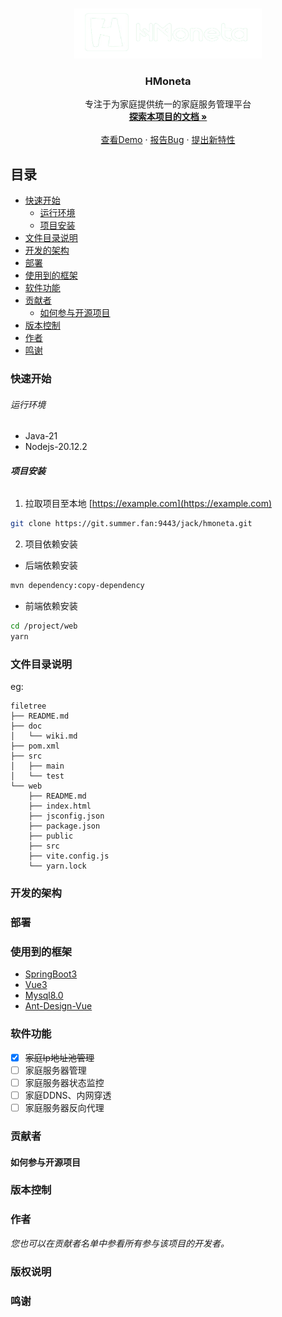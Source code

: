 
<!-- PROJECT LOGO -->
<br />

<p align="center">
  <a href="https://git.summer.fan:9443/jack/hmoneta/">
    <img src="web/src/assets/long-logo.png" alt="Logo" width="300" height="80">
  </a>

<h3 align="center">HMoneta</h3>
  <p align="center">
    专注于为家庭提供统一的家庭服务管理平台
    <br />
    <a href="https://git.summer.fan:9443/jack/hmoneta/-/blob/main/doc/wiki.md?ref_type=heads"><strong>探索本项目的文档 »</strong></a>
    <br />
    <br />
    <a href="https://git.summer.fan:9443/jack/hmoneta">查看Demo</a>
    ·
    <a href="https://git.summer.fan:9443/jack/hmoneta/issues">报告Bug</a>
    ·
    <a href="https://git.summer.fan:9443/jack/hmoneta/issues">提出新特性</a>
  </p>


## 目录

- [快速开始](#快速开始)
    - [运行环境](#运行环境)
    - [项目安装](#项目安装)
- [文件目录说明](#文件目录说明)
- [开发的架构](#开发的架构)
- [部署](#部署)
- [使用到的框架](#使用到的框架)
- [软件功能](#软件功能)
- [贡献者](#贡献者)
    - [如何参与开源项目](#如何参与开源项目)
- [版本控制](#版本控制)
- [作者](#作者)
- [鸣谢](#鸣谢)

### 快速开始
###### 运行环境
- Java-21
- Nodejs-20.12.2
###### **项目安装**

1. 拉取项目至本地 [https://example.com](https://example.com)
```sh
git clone https://git.summer.fan:9443/jack/hmoneta.git
```
2. 项目依赖安装
  - 后端依赖安装
```sh
mvn dependency:copy-dependency
```
  - 前端依赖安装
```sh
cd /project/web
yarn
```


### 文件目录说明
eg:

```
filetree 
├── README.md
├── doc
│   └── wiki.md
├── pom.xml
├── src
│   ├── main
│   └── test
└── web
    ├── README.md
    ├── index.html
    ├── jsconfig.json
    ├── package.json
    ├── public
    ├── src
    ├── vite.config.js
    └── yarn.lock

```





### 开发的架构



### 部署



### 使用到的框架

- [SpringBoot3](https://spring.io/projects/spring-boot)
- [Vue3](https://cn.vuejs.org/)
- [Mysql8.0](https://www.mysql.com/)
- [Ant-Design-Vue](https://antdv.com/)
### 软件功能
- [x] ~~家庭Ip地址池管理~~
- [ ] 家庭服务器管理
- [ ] 家庭服务器状态监控
- [ ] 家庭DDNS、内网穿透
- [ ] 家庭服务器反向代理
### 贡献者



#### 如何参与开源项目




### 版本控制



### 作者


*您也可以在贡献者名单中参看所有参与该项目的开发者。*

### 版权说明


### 鸣谢




